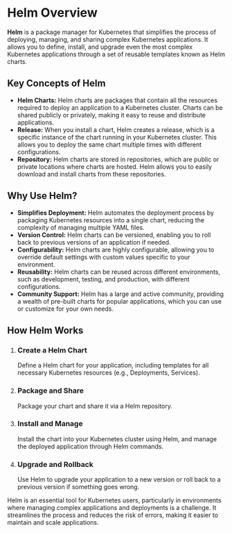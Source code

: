 <!DOCTYPE html>
<html lang="en">
<head>
    <meta charset="UTF-8">
    <title>Helm Overview</title>
</head>
<body>

<!-- Heading -->
<h1>Helm Overview</h1>

<!-- Introduction -->
<p><strong>Helm</strong> is a package manager for Kubernetes that simplifies the process of deploying, managing, and sharing complex Kubernetes applications. It allows you to define, install, and upgrade even the most complex Kubernetes applications through a set of reusable templates known as Helm charts.</p>

<!-- Subheading -->
<h2>Key Concepts of Helm</h2>

<!-- Unordered List -->
<ul>
    <li><strong>Helm Charts:</strong> Helm charts are packages that contain all the resources required to deploy an application to a Kubernetes cluster. Charts can be shared publicly or privately, making it easy to reuse and distribute applications.</li>
    <li><strong>Release:</strong> When you install a chart, Helm creates a release, which is a specific instance of the chart running in your Kubernetes cluster. This allows you to deploy the same chart multiple times with different configurations.</li>
    <li><strong>Repository:</strong> Helm charts are stored in repositories, which are public or private locations where charts are hosted. Helm allows you to easily download and install charts from these repositories.</li>
</ul>

<!-- Subheading -->
<h2>Why Use Helm?</h2>

<!-- Unordered List -->
<ul>
    <li><strong>Simplifies Deployment:</strong> Helm automates the deployment process by packaging Kubernetes resources into a single chart, reducing the complexity of managing multiple YAML files.</li>
    <li><strong>Version Control:</strong> Helm charts can be versioned, enabling you to roll back to previous versions of an application if needed.</li>
    <li><strong>Configurability:</strong> Helm charts are highly configurable, allowing you to override default settings with custom values specific to your environment.</li>
    <li><strong>Reusability:</strong> Helm charts can be reused across different environments, such as development, testing, and production, with different configurations.</li>
    <li><strong>Community Support:</strong> Helm has a large and active community, providing a wealth of pre-built charts for popular applications, which you can use or customize for your own needs.</li>
</ul>

<!-- Subheading -->
<h2>How Helm Works</h2>

<!-- Ordered List -->
<ol>
    <li>
        <h3>Create a Helm Chart</h3>
        <p>Define a Helm chart for your application, including templates for all necessary Kubernetes resources (e.g., Deployments, Services).</p>
    </li>
    <li>
        <h3>Package and Share</h3>
        <p>Package your chart and share it via a Helm repository.</p>
    </li>
    <li>
        <h3>Install and Manage</h3>
        <p>Install the chart into your Kubernetes cluster using Helm, and manage the deployed application through Helm commands.</p>
    </li>
    <li>
        <h3>Upgrade and Rollback</h3>
        <p>Use Helm to upgrade your application to a new version or roll back to a previous version if something goes wrong.</p>
    </li>
</ol>

<!-- Conclusion -->
<p>Helm is an essential tool for Kubernetes users, particularly in environments where managing complex applications and deployments is a challenge. It streamlines the process and reduces the risk of errors, making it easier to maintain and scale applications.</p>

</body>
</html>
